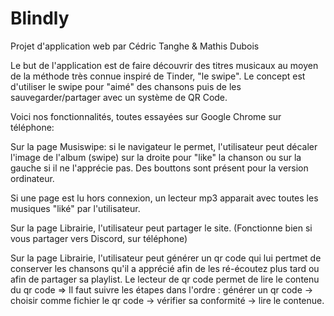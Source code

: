 # Blindly 
Projet d'application web par Cédric Tanghe & Mathis Dubois

Le but de l'application est de faire découvrir des titres musicaux au moyen de la méthode très connue inspiré de Tinder, "le swipe".
Le concept est d'utiliser le swipe pour "aimé" des chansons puis de les sauvegarder/partager avec un système de QR Code.



Voici nos fonctionnalités, toutes essayées sur Google Chrome sur téléphone:

Sur la page Musiswipe: si le navigateur le permet, l'utilisateur peut décaler l'image de l'album (swipe) sur la droite pour "like" la chanson ou sur la gauche si il ne l'apprécie pas. Des bouttons sont présent pour la version ordinateur.

Si une page est lu hors connexion, un lecteur mp3 apparait avec toutes les musiques "liké" par l'utilisateur.

Sur la page Librairie, l'utilisateur peut partager le site. (Fonctionne bien si vous partager vers Discord, sur téléphone)

Sur la page Librairie, l'utilisateur peut générer un qr code qui lui pertmet de conserver les chansons qu'il a apprécié afin de les ré-écoutez plus tard ou afin de partager sa playlist.
Le lecteur de qr code permet de lire le contenu du qr code => Il faut suivre les étapes dans l'ordre : générer un qr code -> choisir comme fichier le qr code -> vérifier sa conformité -> lire le contenue.
